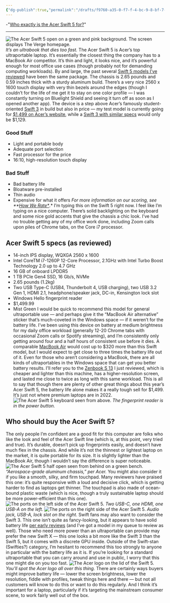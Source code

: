 ```yaml
---
{"dg-publish":true,"permalink":"/drafts/f9760-a35-0-f7-f-4-bc-9-8-bf-7-f328860-bb-2-ad/","dgHomeLink":true,"dgPassFrontmatter":false}
---
```


-"[Who exactly is the Acer Swift 5 for?](https://www.theverge.com/laptop-review/23308655/acer-swift-5-review-2022-14-inch-laptop-specs-features-price)"

---
![The Acer Swift 5 open on a green and pink background. The screen displays The Verge homepage.](https://cdn.vox-cdn.com/thumbor/q88mj1o3lL7YKhyjEeJkOKXB5x4=/0x0:2040x1360/1200x800/filters:focal\(866x1034:1192x1360\)/cdn.vox-cdn.com/uploads/chorus*image/image/71270367/akrales*220525*5238*0117.0.jpg) *It’s an ultrabook that dies too fast.*
The Acer Swift 5 is Acer’s top ultraportable laptop. It’s essentially the closest thing the company has to a MacBook Air competitor. It’s thin and light, it looks nice, and it’s powerful enough for most office use cases (though probably not for demanding computing workloads).
By and large, the past several [Swift 5 models](https://www.theverge.com/22256779/acer-swift-5-2021-review-14-inch-laptop-specs-features-price)[ I’ve reviewed](https://www.theverge.com/2020/2/3/21112598/acer-swift-5-laptop-review-price-spec-features-weight-design) have been the same package. The chassis is 2.65 pounds and 0.59 inches thick with a sturdy aluminum build. There’s a very nice 2560 x 1600 touch display with very thin bezels around the edges (though I couldn’t for the life of me get it to stay on one color profile — I was constantly turning on Bluelight Shield and seeing it turn off as soon as I opened another app). The device is a step above Acer’s famously student-oriented [Swift 3](https://www.theverge.com/21377208/acer-swift-3-review-2020-14-inch-laptop-specs-features-price) in build but also in price — my test model is currently going for [$1,499 on Acer’s website](https://www.kqzyfj.com/click-8836598-11552143?sid=***vg**p*23072696**t*w**d*D&url=https://store.acer.com/en-us/swift-5-laptop-sf514-56t-797t?internal*source=us.acer.com&internal*medium=referral&internal*campaign=CLM&internal*content=NX.K0HAA.001), while a [Swift 3 with similar specs](https://go.redirectingat.com?xcust=***vg**p*23072696**t*w**d*D&id=66960X1514734&xs=1&url=https://www.acer.com/ac/en/US/content/models/laptops/swift3&referrer=theverge.com&sref=https://www.theverge.com/laptop-review/23308655/acer-swift-5-review-2022-14-inch-laptop-specs-features-price) would only be $1,129. 
### Good Stuff
  - Light and portable body
  - Adequate port selection
  - Fast processor for the price
  - 16:10, high-resolution touch display
### Bad Stuff
  - Bad battery life
  - Bloatware pre-installed
  - Thin audio
  - Expensive for what it offers
*For more information on our scoring, see **[How We Rate*](https://www.theverge.com/pages/how-we-rate#:~:text=Our%20reviews%20are%2C%20first%20and,fleeting%20experience%20with%20the%20product.)*.*
I’m typing this on the Swift 5 right now. I feel like I’m typing on a nice computer. There’s solid backlighting on the keyboard and some nice gold accents that give the chassis a chic look. I’ve had no trouble getting any of my office work done, including Zoom calls upon piles of Chrome tabs, on the Core i7 processor. 
## **Acer Swift 5 specs (as reviewed)**
  - 14-inch IPS display, WQXGA 2560 x 1600
  - Intel CoreTM i7-1260P 12-Core Processor, 2.1GHz with Intel Turbo Boost Technology 2.0 up to 4.7 GHz
  - 16 GB of onboard LPDDR5
  - 1 TB PCIe Gen4 SSD, 16 Gb/s, NVMe
  - 2.65 pounds (1.2kg)
  - Two USB Type-C (USB4, Thunderbolt 4, USB charging), two USB 3.2 Gen 1, HDMI 2.1, headphone/speaker jack, DC-in, Kensington lock slot
  - Windows Hello fingerprint reader
  - $1,499.99
  - Mist Green
I would be quick to recommend this model for general ultraportable use — and perhaps give it the “MacBook Air alternative” sticker that’s much-coveted in the Windows space — if it weren’t for the battery life. I’ve been using this device on battery at medium brightness for my daily office workload (generally 12-20 Chrome tabs with occasional Zoom calls or Spotify streaming), and I’m consistently only getting around four and a half hours of consistent use before it dies. 
A comparable [MacBook Air](https://www.apple.com/shop/buy-mac/macbook-air/midnight-apple-m2-chip-with-8-core-cpu-and-8-core-gpu-256gb) would cost up to $320 more than this Swift model, but I would expect to get close to three times the battery life out of it. Even for those who aren’t considering a MacBook, there are all kinds of ultraportables in the Windows space that can get you better battery results. I’ll refer you to the [Zenbook S 13](https://www.theverge.com/23303084/asus-zenbook-13-s-oled-2022-review-ryzen-6000-specs-features-price) I just reviewed, which is cheaper and lighter than this machine, has a higher-resolution screen, and lasted me close to twice as long with this same workload. 
This is all to say that though there are plenty of other great things about this year’s Acer Swift 5, the battery life alone makes it a really tough sell for $1,499. It’s just not where premium laptops are in 2022. 
![The Acer Swift 5 keyboard seen from above.](https://cdn.vox-cdn.com/thumbor/zH7471QuoAaddByVwz7Ij5WSOHQ=/0x0:2040x1360/1200x0/filters:focal\(0x0:2040x1360\):no*upscale\(\)/cdn.vox-cdn.com/uploads/chorus*asset/file/23593136/akrales*220525*5238*0101.jpg) *The fingerprint reader is in the power button.*
## Who should buy the Acer Swift 5?
The only people I’m confident are a good fit for this computer are folks who like the look and feel of the Acer Swift line (which is, at this point, very tried and true). It’s durable, doesn’t pick up fingerprints easily, and doesn’t have much flex in the chassis. And while it’s not the thinnest or lightest laptop on the market, it is quite portable for its size. It is slightly lighter than the MacBook Air, though I wouldn’t say the difference is super noticeable.
![The Acer Swift 5 half open seen from behind on a green bench.](https://cdn.vox-cdn.com/thumbor/Mf24q*C11wvHPoxymvpKs4day9c=/0x0:2040x1360/1200x0/filters:focal\(0x0:2040x1360\):no*upscale\(\)/cdn.vox-cdn.com/uploads/chorus*asset/file/23593140/akrales*220525*5238*0108.jpg) *“Aerospace-grade aluminum chassis,” per Acer.*
You might also consider it if you like a smooth, silky, and firm touchpad. Many reviewers have praised this one: it’s quite responsive with a loud and decisive click, which is getting harder to find as laptops get thinner. The touchpad is also made of ocean-bound plastic waste (which is nice, though a truly sustainable laptop should be more power-efficient than this one). 
![The ports on the left side of the Acer Swift 5.](https://cdn.vox-cdn.com/thumbor/9tk18duv2Yb7C0sapF3ne9iY95E=/0x0:2040x1360/1200x0/filters:focal\(0x0:2040x1360\):no*upscale\(\)/cdn.vox-cdn.com/uploads/chorus*asset/file/23593139/akrales*220525*5238*0105.jpg) *Two USB-C, one HDMI, one USB-A on the left.*
![The ports on the right side of the Acer Swift 5.](https://cdn.vox-cdn.com/thumbor/TnUcDdD9Tikwul0nTiunUd1WLK0=/0x0:2040x1360/1200x0/filters:focal\(0x0:2040x1360\):no*upscale\(\)/cdn.vox-cdn.com/uploads/chorus*asset/file/23593137/akrales*220525*5238*0102.jpg) *Audio jack, USB-A, lock slot on the right.*
Swift fans may also want to consider the Swift 3. This one isn’t quite as fancy-looking, but it appears to have solid battery life [per early reviews](https://www.digitaltrends.com/computing/acer-swift-3-2022-review/) (and I’ve got a model in my queue to review as well). Those who need more power than an ultraportable can provide may prefer the new Swift X — this one looks a bit more like the Swift 3 than the Swift 5, but it comes with a discrete GPU inside.
Outside of the Swift-stan (Swifties?) category, I’m hesitant to recommend this too strongly to anyone in particular with the battery life as it is. If you’re looking for a standard ultraportable that you can carry around and use in public, I worry that this one might die on you too fast. 
![The Acer logo on the lid of the Swift 5.](https://cdn.vox-cdn.com/thumbor/dBA5ebVIEMYLPYqCmwYkT9YKONY=/0x0:2040x1360/1200x0/filters:focal\(0x0:2040x1360\):no*upscale\(\)/cdn.vox-cdn.com/uploads/chorus*asset/file/23593142/akrales*220525*5238*0110.jpg) *You’ll spot the Acer logo all over this thing.*
There are certainly ways buyers might improve battery life — lower the screen brightness, lower the resolution, fiddle with profiles, tweak things here and there — but not all customers will know to do this or want to do this regularly. And I think it’s important for a laptop, particularly if it’s targeting the mainstream consumer scene, to work fairly well out of the box.